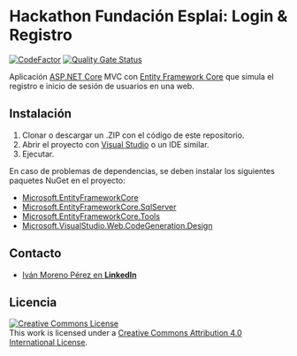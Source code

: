 # Hackathon Fundación Esplai: Login & Registro

[![CodeFactor](https://www.codefactor.io/repository/github/ivan-moreno/hackathon-login-app/badge/master)](https://www.codefactor.io/repository/github/ivan-moreno/hackathon-login-app/overview/master)
[![Quality Gate Status](https://sonarcloud.io/api/project_badges/measure?project=ivan-moreno_hackathon-login-app&metric=alert_status)](https://sonarcloud.io/summary/new_code?id=ivan-moreno_hackathon-login-app)


Aplicación [ASP.NET Core](https://dotnet.microsoft.com/en-us/learn/aspnet/what-is-aspnet-core) MVC con [Entity Framework Core](https://learn.microsoft.com/en-us/ef/core) que simula el registro e inicio de sesión de usuarios en una web.

## Instalación

1. Clonar o descargar un .ZIP con el código de este repositorio.
2. Abrir el proyecto con [Visual Studio](https://visualstudio.microsoft.com) o un IDE similar.
3. Ejecutar.

En caso de problemas de dependencias, se deben instalar los siguientes paquetes NuGet en el proyecto:
- [Microsoft.EntityFrameworkCore](https://www.nuget.org/packages/Microsoft.EntityFrameworkCore/7.0.5?_src=template)
- [Microsoft.EntityFrameworkCore.SqlServer](https://www.nuget.org/packages/Microsoft.EntityFrameworkCore.SqlServer/7.0.5?_src=template)
- [Microsoft.EntityFrameworkCore.Tools](https://www.nuget.org/packages/Microsoft.EntityFrameworkCore.Tools/7.0.5?_src=template)
- [Microsoft.VisualStudio.Web.CodeGeneration.Design](https://www.nuget.org/packages/Microsoft.VisualStudio.Web.CodeGeneration.Design/7.0.6?_src=template)

## Contacto

- [Iván Moreno Pérez en **LinkedIn**](https://www.linkedin.com/in/iv%C3%A1n-moreno-p%C3%A9rez)

## Licencia

<a rel="license" href="http://creativecommons.org/licenses/by/4.0/"><img alt="Creative Commons License" style="border-width:0" src="https://i.creativecommons.org/l/by/4.0/88x31.png" /></a><br />This work is licensed under a <a rel="license" href="http://creativecommons.org/licenses/by/4.0/">Creative Commons Attribution 4.0 International License</a>.
